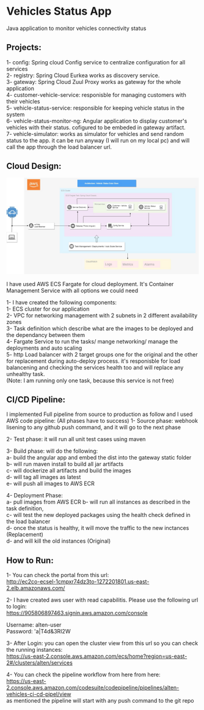 # Vehicles Status App
Java application to monitor vehicles connectivity status

## Projects:    

1- config: Spring cloud Config service to centralize configuration for all services  
2- registry: Spring Cloud Eurkea works as discovery service.  
3- gateway: Spring Cloud Zuul Proxy works as gateway for the whole application  
4- customer-vehicle-service: responisble for managing customers with their vehicles  
5- vehicle-status-service: responsible for keeping vehicle status in the system  
6- vehicle-status-monitor-ng: Angular application to display customer's vehicles with their status. cofigured to be embeded in gateway artifact.  
7- vehicle-simulator: works as simulator for vehicles and send random status to the app. it can be run anyway (I will run on my local pc) and will call the app through the load balancer url.  

## Cloud Design:    

![design](https://github.com/AhmedGamil/vehicles-status-app/blob/master/design.jpg)

I have used AWS ECS Fargate for cloud deployment. It's Container Management Service with all options we could need

1- I have created the following components:  
1- ECS cluster for our application  
2- VPC for networking management with 2 subnets in 2 different availability zones  
3- Task definition which describe what are the images to be deployed and the dependancy between them  
4- Fargate Service to run the tasks/ mange networking/ manage the deployments and auto scaling  
5- http Load balancer with 2 target groups one for the original and the other for replacement during auto-deploy process. it's    responisble for load balancening and checking the services health too and will replace any unhealthy task.  
(Note: I am running only one task, because this service is not free)  

## CI/CD Pipeline:  

I implemented Full pipeline from source to production as follow and I used AWS code pipeline: (All phases have to success)
1- Source phase: webhook lisening to any github push command, and it will go to the next phase

2- Test phase: it will run all unit test cases using maven

3- Build phase: will do the following:  
  a- build the angular app and embed the dist into the gateway static folder  
  b- will run maven install to build all jar artifacts  
  c- will dockerize all artifacts and build the images  
  d- will tag all images as latest  
  e- will push all images to AWS ECR  

4- Deployment Phase:  
  a- pull images from AWS ECR
  b- will run all instances as described in the task definition,  
  c- will test the new deployed packages using the health check defined in the load balancer  
  d- once the status is healthy, it will move the traffic to the new inctances (Replacement)   
  d- and will kill the old instances (Original)  
    
## How to Run:    
1- You can check the portal from this url:  
http://ec2co-ecsel-1cmpxr74dz3to-1272201801.us-east-2.elb.amazonaws.com/

2- I have created aws user with read capabilitis. Please use the following url to login:  
https://905806897463.signin.aws.amazon.com/console
  
Username: alten-user   
Password: 'a|T4d&3RI2W  

3- After Login: you can open the cluster view from this url so you can check the running instances:  
https://us-east-2.console.aws.amazon.com/ecs/home?region=us-east-2#/clusters/alten/services  

4- You can check the pipeline workflow from here from here:  
https://us-east-2.console.aws.amazon.com/codesuite/codepipeline/pipelines/alten-vehicles-ci-cd-pipel/view  
as mentioned the pipeline will start with any push command to the git repo  
